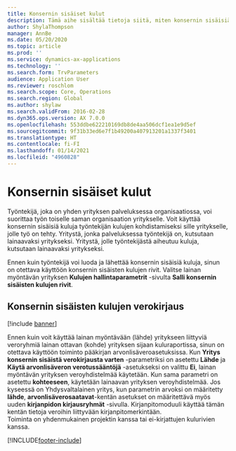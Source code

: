 ```yaml
---
title: Konsernin sisäiset kulut
description: Tämä aihe sisältää tietoja siitä, miten konsernin sisäisiä kuluja käytetään työntekijän kulujen kohdistamiseksi sille yritykselle, jolle työ on tehty.
author: ShylaThompson
manager: AnnBe
ms.date: 05/20/2020
ms.topic: article
ms.prod: ''
ms.service: dynamics-ax-applications
ms.technology: ''
ms.search.form: TrvParameters
audience: Application User
ms.reviewer: roschlom
ms.search.scope: Core, Operations
ms.search.region: Global
ms.author: shylaw
ms.search.validFrom: 2016-02-28
ms.dyn365.ops.version: AX 7.0.0
ms.openlocfilehash: 553ddbe622210169db8de4aa506dcf1ea1e9d5ef
ms.sourcegitcommit: 9f31b33ed6e7f1b49200a407913201a1337f3401
ms.translationtype: HT
ms.contentlocale: fi-FI
ms.lasthandoff: 01/14/2021
ms.locfileid: "4960828"
---
```

# <a name="intercompany-expenses"></a>Konsernin sisäiset kulut

Työntekijä, joka on yhden yrityksen palveluksessa organisaatiossa, voi suorittaa työn toiselle saman organisaation yritykselle. Voit käyttää konsernin sisäisiä kuluja työntekijän kulujen kohdistamiseksi sille yritykselle, jolle työ on tehty. Yritystä, jonka palveluksessa työntekijä on, kutsutaan lainaavaksi yritykseksi. Yritystä, jolle työntekijästä aiheutuu kuluja, kutsutaan lainaavaksi yritykseksi. 

Ennen kuin työntekijä voi luoda ja lähettää konsernin sisäisiä kuluja, sinun on otettava käyttöön konsernin sisäisten kulujen rivit. Valitse lainan myöntävän yrityksen **Kulujen hallintaparametrit** -sivulta **Salli konsernin sisäisten kulujen rivit**. 

## <a name="tax-posting-for-intercompany-expenses"></a>Konsernin sisäisten kulujen verokirjaus

[!include [banner](../includes/banner.md)]

Ennen kuin voit käyttää lainan myöntävään (lähde) yritykseen liittyviä veroryhmiä lainan ottavan (kohde) yrityksen sijaan kuluraportissa, sinun on otettava käyttöön toiminto pääkirjan arvonlisäveroasetuksissa. Kun **Yritys konsernin sisäistä verokirjausta varten** -parametriksi on asetettu **Lähde** ja **Käytä arvonlisäveron verotussääntöjä** -asetukseksi on valittu **Ei**, lainan myöntävän yrityksen veroyhdistelmää käytetään. Kun sama parametri on asetettu **kohteeseen**, käytetään lainaavan yrityksen veroyhdistelmää. Jos kyseessä on Yhdysvaltalainen yritys, kun parametrin arvoksi on määritetty **lähde**, **arvonlisäverosaatavat**-kentän asetukset on määritettävä myös uuden **kirjanpidon kirjausryhmät** -sivulla. Kirjanpitomoduuli käyttää tämän kentän tietoja veroihin liittyvään kirjanpitomerkintään.   
Toiminta on yhdenmukainen projektin kanssa tai ei-kirjattujen kulurivien kanssa.  


[!INCLUDE[footer-include](../includes/footer-banner.md)]